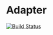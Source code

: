 # Adapter
[![Build Status](https://travis-ci.org/JFeoOks/dfadapter.svg?branch=master)](https://travis-ci.org/JFeoOks/dfadapter)
